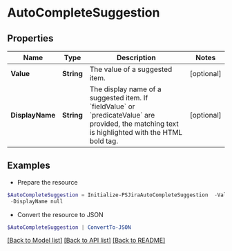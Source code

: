 # AutoCompleteSuggestion
## Properties

Name | Type | Description | Notes
------------ | ------------- | ------------- | -------------
**Value** | **String** | The value of a suggested item. | [optional] 
**DisplayName** | **String** | The display name of a suggested item. If &#x60;fieldValue&#x60; or &#x60;predicateValue&#x60; are provided, the matching text is highlighted with the HTML bold tag. | [optional] 

## Examples

- Prepare the resource
```powershell
$AutoCompleteSuggestion = Initialize-PSJiraAutoCompleteSuggestion  -Value null `
 -DisplayName null
```

- Convert the resource to JSON
```powershell
$AutoCompleteSuggestion | ConvertTo-JSON
```

[[Back to Model list]](../README.md#documentation-for-models) [[Back to API list]](../README.md#documentation-for-api-endpoints) [[Back to README]](../README.md)

